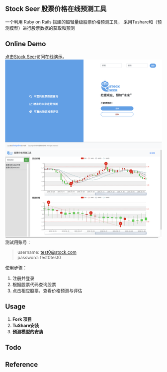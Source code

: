 ## Stock Seer 股票价格在线预测工具  
一个利用 Ruby on Rails 搭建的超轻量级股票价格预测工具， 采用Tushare和（预测模型）进行股票数据的获取和预测
## Online Demo
点击[Stock Seer](http://47.92.125.215/)访问在线演示。  
![网站首页](https://github.com/9kalikali/Algorithm_Course/blob/master/Others/demo1.png)
![股价预测与评估页面](https://github.com/9kalikali/Algorithm_Course/blob/master/Others/demo2.png)
测试用账号：
>username: test0@stock.com  
>password: test0test0

使用步骤：
1. 注册并登录
2. 根据股票代码查询股票
3. 点击相应股票，查看价格预测与评估  
## Usage
1. **Fork 项目**
2. **TuShare安装**
3. **预测模型的安装**
## Todo

## Reference
